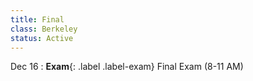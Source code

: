 ```yaml
---
title: Final
class: Berkeley
status: Active
---
```


Dec 16
: **Exam**{: .label .label-exam} Final Exam (8-11 AM)